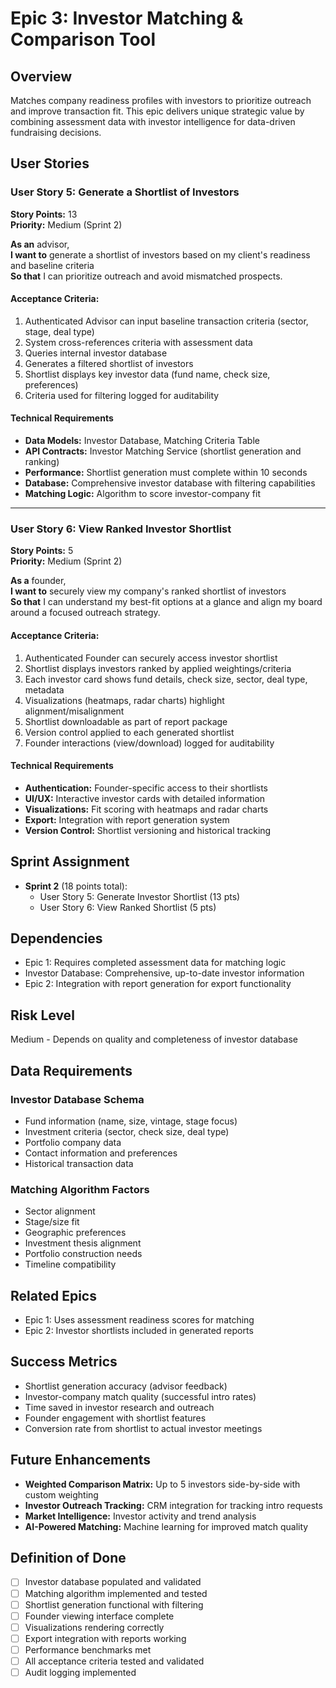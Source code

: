 # Epic 3: Investor Matching & Comparison Tool

## Overview
Matches company readiness profiles with investors to prioritize outreach and improve transaction fit. This epic delivers unique strategic value by combining assessment data with investor intelligence for data-driven fundraising decisions.

## User Stories

### User Story 5: Generate a Shortlist of Investors
**Story Points:** 13  
**Priority:** Medium (Sprint 2)

**As an** advisor,  
**I want to** generate a shortlist of investors based on my client's readiness and baseline criteria  
**So that** I can prioritize outreach and avoid mismatched prospects.

#### Acceptance Criteria:
1. Authenticated Advisor can input baseline transaction criteria (sector, stage, deal type)
2. System cross-references criteria with assessment data
3. Queries internal investor database
4. Generates a filtered shortlist of investors
5. Shortlist displays key investor data (fund name, check size, preferences)
6. Criteria used for filtering logged for auditability

#### Technical Requirements
- **Data Models:** Investor Database, Matching Criteria Table
- **API Contracts:** Investor Matching Service (shortlist generation and ranking)
- **Performance:** Shortlist generation must complete within 10 seconds
- **Database:** Comprehensive investor database with filtering capabilities
- **Matching Logic:** Algorithm to score investor-company fit

---

### User Story 6: View Ranked Investor Shortlist
**Story Points:** 5  
**Priority:** Medium (Sprint 2)

**As a** founder,  
**I want to** securely view my company's ranked shortlist of investors  
**So that** I can understand my best-fit options at a glance and align my board around a focused outreach strategy.

#### Acceptance Criteria:
1. Authenticated Founder can securely access investor shortlist
2. Shortlist displays investors ranked by applied weightings/criteria
3. Each investor card shows fund details, check size, sector, deal type, metadata
4. Visualizations (heatmaps, radar charts) highlight alignment/misalignment
5. Shortlist downloadable as part of report package
6. Version control applied to each generated shortlist
7. Founder interactions (view/download) logged for auditability

#### Technical Requirements
- **Authentication:** Founder-specific access to their shortlists
- **UI/UX:** Interactive investor cards with detailed information
- **Visualizations:** Fit scoring with heatmaps and radar charts
- **Export:** Integration with report generation system
- **Version Control:** Shortlist versioning and historical tracking

## Sprint Assignment
- **Sprint 2** (18 points total):
  - User Story 5: Generate Investor Shortlist (13 pts)
  - User Story 6: View Ranked Shortlist (5 pts)

## Dependencies
- Epic 1: Requires completed assessment data for matching logic
- Investor Database: Comprehensive, up-to-date investor information
- Epic 2: Integration with report generation for export functionality

## Risk Level
Medium - Depends on quality and completeness of investor database

## Data Requirements
### Investor Database Schema
- Fund information (name, size, vintage, stage focus)
- Investment criteria (sector, check size, deal type)
- Portfolio company data
- Contact information and preferences
- Historical transaction data

### Matching Algorithm Factors
- Sector alignment
- Stage/size fit
- Geographic preferences  
- Investment thesis alignment
- Portfolio construction needs
- Timeline compatibility

## Related Epics
- Epic 1: Uses assessment readiness scores for matching
- Epic 2: Investor shortlists included in generated reports

## Success Metrics
- Shortlist generation accuracy (advisor feedback)
- Investor-company match quality (successful intro rates)
- Time saved in investor research and outreach
- Founder engagement with shortlist features
- Conversion rate from shortlist to actual investor meetings

## Future Enhancements
- **Weighted Comparison Matrix:** Up to 5 investors side-by-side with custom weighting
- **Investor Outreach Tracking:** CRM integration for tracking intro requests
- **Market Intelligence:** Investor activity and trend analysis
- **AI-Powered Matching:** Machine learning for improved match quality

## Definition of Done
- [ ] Investor database populated and validated
- [ ] Matching algorithm implemented and tested
- [ ] Shortlist generation functional with filtering
- [ ] Founder viewing interface complete
- [ ] Visualizations rendering correctly
- [ ] Export integration with reports working
- [ ] Performance benchmarks met
- [ ] All acceptance criteria tested and validated
- [ ] Audit logging implemented